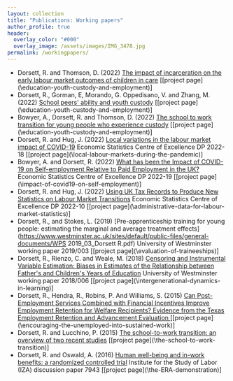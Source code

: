 ```yaml
---
layout: collection
title: "Publications: Working papers"
author_profile: true
header:
  overlay_color: "#000"
  overlay_image: /assets/images/IMG_3478.jpg
permalink: /workingpapers/
---
```

* Dorsett, R. and Thomson, D. (2022) [The impact of incarceration on the early labour market outcomes of children in care](/assets/docs/DT.pdf) [[project page](\education-youth-custody-and-employment\)]
* Dorsett, R., Gorman, E, Morando, G. Oppedisano, V. and Zhang, M. (2022) [School peers' ability and youth custody](/assets/docs/DGMOZ.pdf) [[project page](\education-youth-custody-and-employment\)]
* Bowyer, A., Dorsett, R. and Thomson, D. (2022) [The school to work transition for young people who experience custody](/assets/docs/BDT.pdf) [[project page](\education-youth-custody-and-employment\)]
* Dorsett, R. and Hug, J. (2022) [Local variations in the labour market impact of COVID-19](https://escoe-website.s3.amazonaws.com/wp-content/uploads/2022/07/07112323/ESCoE-DP-2022-18.pdf) Economic Statistics Centre of Excellence DP 2022-18 [[project page](\local-labour-markets-during-the-pandemic\)]
* Bowyer, A. and Dorsett, R. (2022) [What has been the Impact of COVID-19 on Self-employment Relative to Paid Employment in the UK?](https://escoe-website.s3.amazonaws.com/wp-content/uploads/2022/07/29085644/ESCoE-DP-2022-19.pdf) Economic Statistics Centre of Excellence DP 2022-19 [[project page](\impact-of-covid19-on-self-employment\)]
* Dorsett, R. and Hug, J. (2022) [Using UK Tax Records to Produce New Statistics on Labour Market Transitions](https://escoe-website.s3.amazonaws.com/wp-content/uploads/2022/04/20164453/DP-2022-10.pdf) Economic Statistics Centre of Excellence DP 2022-10 [[project page](\administrative-data-for-labour-market-statistics\)]
* Dorsett, R., and Stokes, L. (2019) [Pre-apprenticeship training for young people: estimating the marginal and average treatment effects](https://www.westminster.ac.uk/sites/default/public-files/general-documents/WPS 2019_03_Dorsett R.pdf) University of Westminster working paper 2019/003 [[project page](\evaluation-of-traineeships\)]
* Dorsett, R., Rienzo, C. and Weale, M. (2018) [Censoring and Instrumental Variable Estimation: Biases in Estimates of the Relationship between Father's and Children's Years of Education](https://www.westminster.ac.uk/sites/default/public-files/general-documents/Working%20Paper%20Series%202018_006_Dorsett%20R.pdf) University of Westminster working paper 2018/006 [[project page](\intergenerational-dynamics-in-learning\)]
* Dorsett, R., Hendra, R., Robins, P. And Williams, S. (2015) [Can Post-Employment Services Combined with Financial Incentives Improve Employment Retention for Welfare Recipients? Evidence from the Texas Employment Retention and Advancement Evaluation ](http://www.niesr.ac.uk/publications/can-post-employment-services-combined-financial-incentives-improve-employment-retenti-0#.V6HxUTVcQgQ) [[project page](\encouraging-the-unemployed-into-sustained-work\)]
* Dorsett, R. and Lucchino, P. (2015) [The school-to-work transition: an overview of two recent studies](http://niesr.ac.uk/sites/default/files/publications/dp445.pdf) [[project page](\the-school-to-work-transition\)]
* Dorsett, R. and Oswald, A. (2016) [Human well-being and in-work benefits: a randomized controlled trial](http://ftp.iza.org/dp7943.pdf) Institute for the Study of Labor (IZA) discussion paper 7943 [[project page](\the-ERA-demonstration\)]

